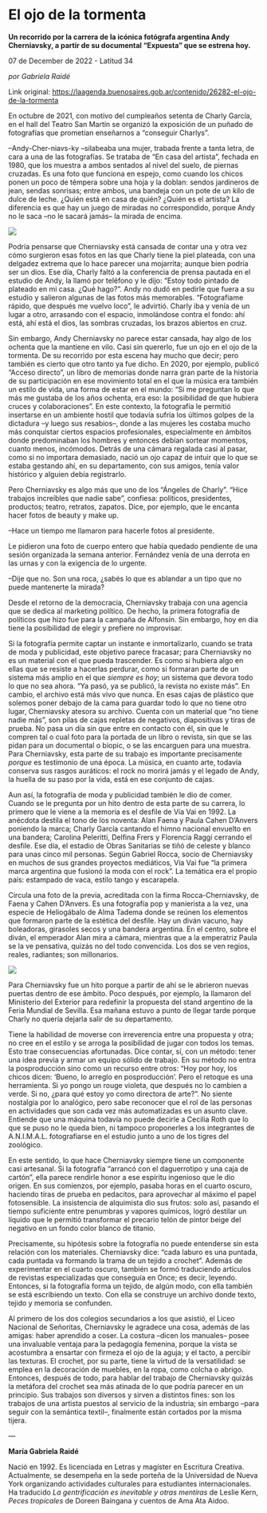 # El ojo de la tormenta

**Un recorrido por la carrera de la icónica fotógrafa argentina Andy Cherniavsky, a partir de su documental “Expuesta” que se estrena hoy.**

07 de December de 2022 - Latitud 34

_por Gabriela Raidé_

Link original: https://laagenda.buenosaires.gob.ar/contenido/26282-el-ojo-de-la-tormenta



En octubre de 2021, con motivo del cumpleaños setenta de Charly García, en el hall del Teatro San Martín se organizó la exposición de un puñado de fotografías que prometían enseñarnos a “conseguir Charlys”.




–Andy-Cher-niavs-ky –silabeaba una mujer, trabada frente a tanta letra, de cara a una de las fotografías. Se trataba de “En casa del artista”, fechada en 1980, que los muestra a ambos sentados al nivel del suelo, de piernas cruzadas. Es una foto que funciona en espejo, como cuando los chicos ponen un poco de témpera sobre una hoja y la doblan: sendos jardineros de jean, sendas sonrisas; entre ambos, una bandeja con un pote de un kilo de dulce de leche. ¿Quién está en casa de quién? ¿Quién es el artista? La diferencia es que hay un juego de miradas no correspondido, porque Andy no le saca –no le sacará jamás– la mirada de encima.




![](https://cdn.feater.me/files/images/730001/20cc8205-797b-4940-965c-df16c1b94455.jpg)




Podría pensarse que Cherniavsky está cansada de contar una y otra vez cómo surgieron esas fotos en las que Charly tiene la piel plateada, con una delgadez extrema que lo hace parecer una mojarrita; aunque bien podría ser un dios. Ese día, Charly faltó a la conferencia de prensa pautada en el estudio de Andy, la llamó por teléfono y le dijo: “Estoy todo pintado de plateado en mi casa. ¿Qué hago?”. Andy no dudó en pedirle que fuera a su estudio y salieron algunas de las fotos más memorables. “Fotografiame rápido, que después me vuelvo loco”, le advirtió. Charly iba y venía de un lugar a otro, arrasando con el espacio, inmolándose contra el fondo: ahí está, ahí está el dios, las sombras cruzadas, los brazos abiertos en cruz.




Sin embargo, Andy Cherniavsky no parece estar cansada, hay algo de los ochenta que la mantiene en vilo. Casi sin quererlo, fue un ojo en el ojo de la tormenta. De su recorrido por esta escena hay mucho que decir; pero también es cierto que otro tanto ya fue dicho. En 2020, por ejemplo, publicó “Acceso directo”, un libro de memorias donde narra gran parte de la historia de su participación en ese movimiento total en el que la música era también un estilo de vida, una forma de estar en el mundo: “Si me preguntan lo que más me gustaba de los años ochenta, era eso: la posibilidad de que hubiera cruces y colaboraciones”. En este contexto, la fotografía le permitió insertarse en un ambiente hostil que todavía sufría los últimos golpes de la dictadura –y luego sus resabios–, donde a las mujeres les costaba mucho más conquistar ciertos espacios profesionales, especialmente en ámbitos donde predominaban los hombres y entonces debían sortear momentos, cuanto menos, incómodos. Detrás de una cámara regalada casi al pasar, como si no importara demasiado, nació un ojo capaz de intuir que lo que se estaba gestando ahí, en su departamento, con sus amigos, tenía valor histórico y alguien debía registrarlo.




Pero Cherniavsky es algo más que uno de los “Ángeles de Charly”. “Hice trabajos increíbles que nadie sabe”, confiesa: políticos, presidentes, productos; teatro, retratos, zapatos. Dice, por ejemplo, que le encanta hacer fotos de beauty y make up.




–Hace un tiempo me llamaron para hacerle fotos al presidente.




Le pidieron una foto de cuerpo entero que había quedado pendiente de una sesión organizada la semana anterior. Fernández venía de una derrota en las urnas y con la exigencia de lo urgente.




–Dije que no. Son una roca, ¿sabés lo que es ablandar a un tipo que no puede mantenerte la mirada?




Desde el retorno de la democracia, Cherniavsky trabaja con una agencia que se dedica al marketing político. De hecho, la primera fotografía de políticos que hizo fue para la campaña de Alfonsín. Sin embargo, hoy en día tiene la posibilidad de elegir y prefiere no improvisar.




Si la fotografía permite captar un instante e inmortalizarlo, cuando se trata de moda y publicidad, este objetivo parece fracasar; para Cherniavsky no es un material con el que pueda trascender. Es como si hubiera algo en ellas que se resiste a hacerlas perdurar, como si formaran parte de un sistema más amplio en el que *siempre es hoy*; un sistema que devora todo lo que no sea ahora. “Ya pasó, ya se publicó, la revista no existe más”. En cambio, el archivo está más vivo que nunca. En esas cajas de plástico que solemos poner debajo de la cama para guardar todo lo que no tiene otro lugar, Cherniavsky atesora su archivo. Cuenta con un material que “no tiene nadie más”, son pilas de cajas repletas de negativos, diapositivas y tiras de prueba. No pasa un día sin que entre en contacto con él, sin que le compren tal o cual foto para la portada de un libro o revista, sin que se las pidan para un documental o biopic, o se las encarguen para una muestra. Para Cherniavsky, esta parte de su trabajo es importante precisamente *porque* es testimonio de una época. La música, en cuanto arte, todavía conserva sus rasgos auráticos: el rock no morirá jamás y el legado de Andy, la huella de su paso por la vida, está en ese conjunto de cajas.




Aun así, la fotografía de moda y publicidad también le dio de comer. Cuando se le pregunta por un hito dentro de esta parte de su carrera, lo primero que le viene a la memoria es el desfile de Vía Vai en 1992. La anécdota destila el tono de los noventa: Alan Faena y Paula Cahen D’Anvers poniendo la marca; Charly García cantando el himno nacional envuelto en una bandera; Carolina Peleritti, Delfina Frers y Florencia Raggi cerrando el desfile. Ese día, el estadio de Obras Sanitarias se tiñó de celeste y blanco para unas cinco mil personas. Según Gabriel Rocca, socio de Cherniavsky en muchos de sus grandes proyectos mediáticos, Vía Vai fue “la primera marca argentina que fusionó la moda con el rock”. La temática era el propio país: estampado de vaca, estilo tango y escarapela.




Circula una foto de la previa, acreditada con la firma Rocca-Cherniavsky, de Faena y Cahen D’Anvers. Es una fotografía pop y manierista a la vez, una especie de Heliogábalo de Alma Tadema donde se reúnen los elementos que formaron parte de la estética del desfile. Hay un diván vacuno, hay boleadoras, girasoles secos y una bandera argentina. En el centro, sobre el diván, el emperador Alan mira a cámara, mientras que a la emperatriz Paula se la ve pensativa, quizás no del todo convencida. Los dos se ven regios, reales, radiantes; son millonarios.




![](https://cdn.feater.me/files/images/730012/a3c21dc5-aad9-4ed3-aa52-c4908703345d.jpeg)




Para Cherniavsky fue un hito porque a partir de ahí se le abrieron nuevas puertas dentro de ese ámbito. Poco después, por ejemplo, la llamaron del Ministerio del Exterior para redefinir la propuesta del stand argentino de la Feria Mundial de Sevilla. Esa mañana estuvo a punto de llegar tarde porque Charly no quería dejarla salir de su departamento.




Tiene la habilidad de moverse con irreverencia entre una propuesta y otra; no cree en el estilo y se arroga la posibilidad de jugar con todos los temas. Esto trae consecuencias afortunadas. Dice contar, sí, con un método: tener una idea previa y armar un equipo sólido de trabajo. En su método no entra la posproducción sino como un recurso entre otros: “Hoy por hoy, los chicos dicen: ‘Bueno, lo arreglo en posproducción’. Pero el retoque es una herramienta. Si yo pongo un rouge violeta, que después no lo cambien a verde. Si no, ¿para qué estoy yo como directora de arte?”. No siente nostalgia por lo analógico, pero sabe reconocer que el rol de las personas en actividades que son cada vez más automatizadas es un asunto clave. Entiende que una máquina todavía no puede decirle a Cecilia Roth que lo que se puso no le queda bien, ni tampoco proponerles a los integrantes de A.N.I.M.A.L. fotografiarse en el estudio junto a uno de los tigres del zoológico.




En este sentido, lo que hace Cherniavsky siempre tiene un componente casi artesanal. Si la fotografía “arrancó con el daguerrotipo y una caja de cartón”, ella parece rendirle honor a ese espíritu ingenioso que le dio origen. En sus comienzos, por ejemplo, pasaba horas en el cuarto oscuro, haciendo tiras de prueba en pedacitos, para aprovechar al máximo el papel fotosensible. La insistencia de alquimista dio sus frutos: solo así, pasando el tiempo suficiente entre penumbras y vapores químicos, logró destilar un líquido que le permitió transformar el precario telón de pintor beige del negativo en un fondo color blanco de titanio.




Precisamente, su hipótesis sobre la fotografía no puede entenderse sin esta relación con los materiales. Cherniavsky dice: “cada laburo es una puntada, cada puntada va formando la trama de un tejido a crochet”. Además de experimentar en el cuarto oscuro, también se formó traduciendo artículos de revistas especializadas que conseguía en Once; es decir, leyendo. Entonces, si la fotografía forma un tejido, de algún modo, con ella también se está escribiendo un texto. Con ella se construye un archivo donde texto, tejido y memoria se confunden.




Al primero de los dos colegios secundarios a los que asistió, el Liceo Nacional de Señoritas, Cherniavsky le agradece una cosa, además de las amigas: haber aprendido a coser. La costura –dicen los manuales– posee una invaluable ventaja para la pedagogía femenina, porque la vista se acostumbra a ensartar con firmeza el ojo de la aguja; y el tacto, a percibir las texturas. El crochet, por su parte, tiene la virtud de la versatilidad: se emplea en la decoración de muebles, en la ropa, como colcha o abrigo. Entonces, después de todo, para hablar del trabajo de Cherniavsky quizás la metáfora del crochet sea más atinada de lo que podría parecer en un principio. Sus trabajos son diversos y sirven a distintos fines: son los trabajos de una artista puestos al servicio de la industria; sin embargo –para seguir con la semántica textil–, finalmente están cortados por la misma tijera.




—




**María Gabriela Raidé**




Nació en 1992. Es licenciada en Letras y magíster en Escritura Creativa. Actualmente, se desempeña en la sede porteña de la Universidad de Nueva York organizando actividades culturales para estudiantes internacionales. Ha traducido *La gentrificación es inevitable y otras mentiras* de Leslie Kern, *Peces tropicales* de Doreen Baingana y cuentos de Ama Ata Aidoo.



